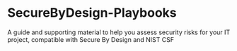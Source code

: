 # SecureByDesign-Playbooks
A guide and supporting material to help you assess security risks for your IT project, compatible with Secure By Design and NIST CSF
